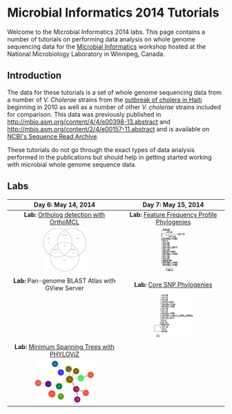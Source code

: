 Microbial Informatics 2014 Tutorials
====================================

Welcome to the Microbial Informatics 2014 labs.  This page contains a number of tutorials on performing data analysis on whole genome sequencing data for the [Microbial Informatics](https://www.corefacility.ca/wiki/bin/view/BioinformaticsWorkshop/WorkshopMay2014) workshop hosted at the National Microbiology Laboratory in Winnipeg, Canada.

Introduction
------------

The data for these tutorials is a set of whole genome sequencing data from a number of *V. Cholerae* strains from the [outbreak of cholera in Haiti](http://en.wikipedia.org/wiki/2010%E2%80%9313_Haiti_cholera_outbreak) beginning in 2010 as well as a number of other *V. cholerae* strains included for comparison.  This data was previously published in http://mbio.asm.org/content/4/4/e00398-13.abstract and http://mbio.asm.org/content/2/4/e00157-11.abstract and is available on [NCBI's Sequence Read Archive](http://www.ncbi.nlm.nih.gov/sra/).

These tutorials do not go through the exact types of data analysis performed in the publications but should help in getting started working with microbial whole genome sequence data.

Labs
----

| Day 6: May 14, 2014                                                              | Day 7: May 15, 2014                                                                |
|:--------------------------------------------------------------------------------:|:----------------------------------------------------------------------------------:|
| **Lab:** [Ortholog detection with OrthoMCL](orthomcl-tutorial/README.md)         | **Lab:** [Feature Frequency Profile Phylogenies](ffp-phylogeny-tutorial/README.md) |
| ![genome-groups-small](orthomcl-tutorial/genome-groups-small-thumb.jpg)          | ![tree-5](ffp-phylogeny-tutorial/tree-5-thumb.jpg)                                 |
|                                                                                  |                                                                                    |
| **Lab:** Pan-genome BLAST Atlas with GView Server                                | **Lab:** [Core SNP Phylogenies](core-snp-tutorial/README.md)                       |
|                                                                                  | ![output-10-subsample](core-snp-tutorial/images/output-10-subsample-thumb.jpg)     |
|                                                                                  |                                                                                    |
| **Lab:** [Minimum Spanning Trees with PHYLOViZ](mst-tutorial/README.md)          |                                                                                    |
| ![lab1-mst-location](mst-tutorial/images/lab1-mst-location-thumb.jpg)            |                                                                                    |
